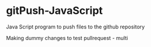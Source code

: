 # gitPush-JavaScript
Java Script program to push files to the github repository


Making dummy changes to test pullrequest - multi

